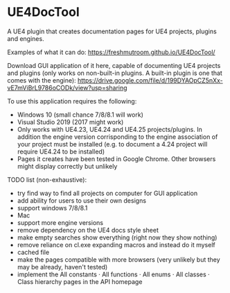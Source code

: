 # UE4DocTool
A UE4 plugin that creates documentation pages for UE4 projects, plugins and engines.

Examples of what it can do: https://freshmutroom.github.io/UE4DocTool/


Download GUI application of it here, capable of documenting UE4 projects and plugins (only works on non-built-in plugins. A built-in plugin is one that comes with the engine): 
https://drive.google.com/file/d/199DYAOpCZ5nXx-vE7mViBrL9786oCODk/view?usp=sharing

To use this application requires the following:
- Windows 10 (small chance 7/8/8.1 will work)
- Visual Studio 2019 (2017 might work)
- Only works with UE4.23, UE4.24 and UE4.25 projects/plugins. In addition the engine version corrisponding to the engine association of your project must be installed (e.g. to document a 4.24 project will require UE4.24 to be installed)
- Pages it creates have been tested in Google Chrome. Other browsers might display correctly but unlikely

TODO list (non-exhaustive):
- try find way to find all projects on computer for GUI application
- add ability for users to use their own designs
- support windows 7/8/8.1
- Mac
- support more engine versions
- remove dependency on the UE4 docs style sheet
- make empty searches show everything (right now they show nothing)
- remove reliance on cl.exe expanding macros and instead do it myself
- cached file
- make the pages compatible with more browsers (very unlikely but they may be already, haven't tested)
- implement the All constants · All functions · All enums · All classes · Class hierarchy pages in the API homepage

